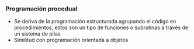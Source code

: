 ### Programación procedual

- Se deriva de la programación estructurada agrupando el código en procedimientos, estos son un tipo de funciones o subrutinas a través de un sistema de pilas
- Similitud con programación orientada a objetos

